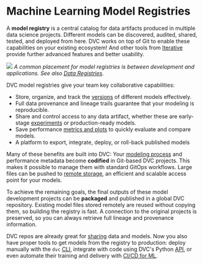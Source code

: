 # Machine Learning Model Registries

A **model registry** is a central catalog for data artifacts produced in
multiple data science projects. Different models can be discovered, audited,
shared, tested, and deployed from here. DVC works on top of Git to enable these
capabilities on your existing ecosystem! And other tools from
[Iterative](https://iterative.ai/) provide further advanced features and better
usability.

![](/img/ml_model_registry_placement.jpg) _A common placement for model
registries is between development and applications. See also [Data Registries]._

[data registries]: /doc/use-cases/data-registries

DVC model registries give your team key collaborative capabilities:

- Store, organize, and track the [versions] of different models effectively.
- Full data provenance and lineage trails guarantee that your modeling is
  reproducible.
- Share and control access to any data artifact, whether these are early-stage
  [experiments] or production-ready models.
- Save performance [metrics and plots] to quickly evaluate and compare models.
- A platform to export, integrate, deploy, or roll-back published models

[experiments]: /doc/user-guide/experiment-management
[metrics and plots]: /doc/start/metrics-parameters-plots

Many of these benefits are built into DVC: Your [modeling process] and
performance metadata become **codified** in Git-based <abbr>DVC projects</abbr>.
This makes it possible to manage them with standard GitOps workflows. Large
files can be pushed to [remote storage], an efficient and scalable access point
for your models.

To achieve the remaining goals, the final outputs of these model development
projects can be **packaged** and published in a global DVC repository. Existing
model files stored remotely are reused without copying them, so building the
registry is fast. A connection to the original projects is preserved, so you can
always retrieve full lineage and provenance information.

DVC repos are already great for [sharing] data and models. Now you also have
proper tools to get models from the registry to production: deploy manually with
the `dvc` [CLI], integrate with code using DVC's Python [API], or even automate
their training and delivery with [CI/CD for ML][cml-dvc].

[modeling process]: doc/start/data-pipelines
[versions]: /doc/use-cases/versioning-data-and-model-files
[remote storage]: /doc/command-reference/remote
[sharing]: /doc/start/data-and-model-access
[cli]: /doc/command-reference
[api]: /doc/api-reference
[cml-dvc]: https://cml.dev/doc/cml-with-dvc
